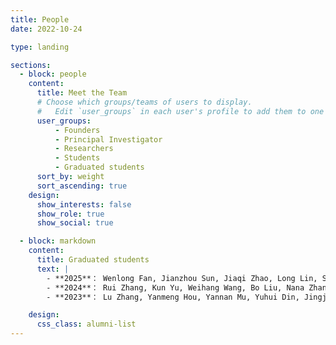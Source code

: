 ```yaml
---
title: People
date: 2022-10-24

type: landing

sections:
  - block: people
    content:
      title: Meet the Team
      # Choose which groups/teams of users to display.
      #   Edit `user_groups` in each user's profile to add them to one or more of these groups.
      user_groups:
          - Founders
          - Principal Investigator
          - Researchers
          - Students
          - Graduated students
      sort_by: weight
      sort_ascending: true
    design:
      show_interests: false
      show_role: true
      show_social: true

  - block: markdown
    content:
      title: Graduated students
      text: |
        - **2025**： Wenlong Fan, Jianzhou Sun, Jiaqi Zhao, Long Lin, Songtao Shi, Tao Zhen, Xinyuan Bai, Xiaoru Qi, Zhaoyi Li, Long Hao, Mingyi Wang
        - **2024**： Rui Zhang, Kun Yu, Weihang Wang, Bo Liu, Nana Zhan, Mengjiao Xu, Wenqiang Zhang, Zegang Feng
        - **2023**： Lu Zhang, Yanmeng Hou, Yannan Mu, Yuhui Din, Jingjing Zhao, Yaozhuo Wang, Heyu Lv

    design:
      css_class: alumni-list
---
```

